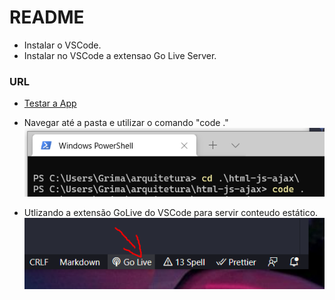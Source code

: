 # README #

- Instalar o VSCode.
- Instalar no VSCode a extensao Go Live Server.
 

### URL ###

* [Testar a App](http://localhost:5500/index.html)

- Navegar até a pasta e utilizar o comando "code ."
![Abrindo o projeto no VSCode](img/terminal01.PNG)

- Utlizando a extensão GoLive do VSCode para servir conteudo estático.
![Startando o GoLive](img/Golive.PNG)
